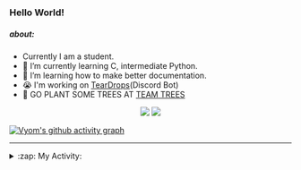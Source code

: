 ### Hello World!

##### about:
- Currently I am a student.
- 🌱 I’m currently learning C, intermediate Python.
- 🌱 I’m learning how to make better documentation.
- 😭 I'm working on [TearDrops](https://github.com/Vyvy-vi/TearDrops)(Discord Bot)
- 🌱 GO PLANT SOME TREES AT [TEAM TREES](https://teamtrees.org/)

<p align="center">
  <a href="https://twitter.com/Vyvy_viM"><img target="_blank" src="https://img.shields.io/badge/twitter%20@Vyvy_viM-0D95E8?style=for-the-badge&logo=twitter&logoColor=white"/></a> 
  <a href="https://vyvy-vi.github.io/portfolio"><img target="_blank" src="https://img.shields.io/badge/-I%27m_craving_for_open_source-green?style=for-the-badge&logo=github&logoColor=black"/></a> 
</p>

[![Vyom's github activity graph](https://activity-graph.herokuapp.com/graph?username=Vyvy-vi)](https://github.com/ashutosh00710/github-readme-activity-graph)

---
<details>
  <summary>:zap: My Activity:</summary>
  
<!--START_SECTION:waka-->
**I'm a Night 🦉** 

```text
🌞 Morning    43 commits     █░░░░░░░░░░░░░░░░░░░░░░░░   6.81% 
🌆 Daytime    134 commits    █████░░░░░░░░░░░░░░░░░░░░   21.24% 
🌃 Evening    239 commits    █████████░░░░░░░░░░░░░░░░   37.88% 
🌙 Night      215 commits    ████████░░░░░░░░░░░░░░░░░   34.07%

```
📅 **I'm Most Productive on Sunday** 

```text
Monday       70 commits     ██░░░░░░░░░░░░░░░░░░░░░░░   11.09% 
Tuesday      92 commits     ███░░░░░░░░░░░░░░░░░░░░░░   14.58% 
Wednesday    96 commits     ███░░░░░░░░░░░░░░░░░░░░░░   15.21% 
Thursday     85 commits     ███░░░░░░░░░░░░░░░░░░░░░░   13.47% 
Friday       49 commits     ██░░░░░░░░░░░░░░░░░░░░░░░   7.77% 
Saturday     86 commits     ███░░░░░░░░░░░░░░░░░░░░░░   13.63% 
Sunday       153 commits    ██████░░░░░░░░░░░░░░░░░░░   24.25%

```


📊 **This Week I Spent My Time On** 

```text
🔥 Editors: 
Vim                      6 hrs 26 mins       █████████████████████████   100.0%

🐱‍💻 Projects: 
TEC-welcome-bot          5 hrs 31 mins       █████████████████████░░░░   85.86% 
TEC-Discord-Automation   29 mins             ██░░░░░░░░░░░░░░░░░░░░░░░   7.72% 
Unknown Project          15 mins             █░░░░░░░░░░░░░░░░░░░░░░░░   3.97% 
api                      8 mins              ░░░░░░░░░░░░░░░░░░░░░░░░░   2.21% 
.dotfiles                0 secs              ░░░░░░░░░░░░░░░░░░░░░░░░░   0.23%

```


 Last Updated on 17/09/2021
<!--END_SECTION:waka-->
</details>
